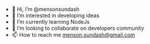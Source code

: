 - 👋 Hi, I’m @mensonsundash
- 👀 I’m interested in developing ideas
- 🌱 I’m currently learning NodeJs
- 💞️ I’m looking to collaborate on developers community
- 📫 How to reach me menson.sundash@gmail.com

<!---
menso431/menso431 is a ✨ special ✨ repository because its `README.md` (this file) appears on your GitHub profile.
You can click the Preview link to take a look at your changes.
--->
